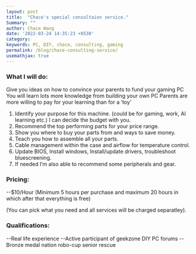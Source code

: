 ```yaml
---
layout: post
title:  "Chace's special consultaion service."
Summary: ""
author: Chace Wang
date: '2022-03-24 14:35:23 +0530'
category: 
keywords: PC, DIY, chace, consulting, gaming
permalink: /blog/chace-consulting-service/
usemathjax: true
---
```



### What I will do:

Give you ideas on how to convince your parents to fund your gaming PC
You will learn lots more knowledge from building your own PC
Parents are more willing to pay for your learning than for a ‘toy’ 


1. Identify your purpose for this machine. (could be for gaming, work, AI learning etc.) I can decide the budget with you. 
2. Recommend the top performing parts for your price range. 
3. Show you where to buy your parts from and ways to save money. 
4. Teach you how to assemble all your parts. 
5. Cable management within the case and airflow for temperature control. 
6. Update BIOS, Install windows, Install/update drivers, troubleshoot bluescreening. 
7. If needed I’m also able to recommend some peripherals and gear. 

### Pricing:

--$10/Hour (Minimum 5 hours per purchase and maximum 20 hours in which after that everything is free)


(You can pick what you need and all services will be charged separatley). 

### Qualifications:

--Real life experience 
--Active participant of geekzone DIY PC forums
--Bronze medal nation robo-cup senior rescue 
